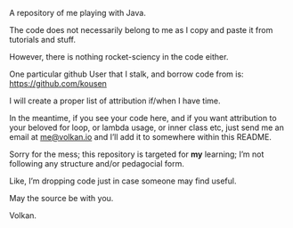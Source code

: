 A repository of me playing with Java.

The code does not necessarily belong to me as I copy and paste it from tutorials and stuff.

However, there is nothing rocket-sciency in the code either.

One particular github User that I stalk, and borrow code from is: https://github.com/kousen

I will create a proper list of attribution if/when I have time.

In the meantime, if you see your code here, and if you want attribution to your beloved for loop, or lambda usage, or inner class etc, just send me an email at me@volkan.io and I’ll add it to somewhere within this README.

Sorry for the mess; this repository is targeted for **my** learning; I’m not following any structure and/or pedagocial form.

Like, I’m dropping code just in case someone may find useful.

May the source be with you.

Volkan.

